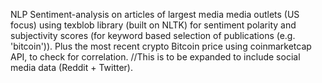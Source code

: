 NLP Sentiment-analysis on articles of largest media media outlets (US focus) using texblob library (built on NLTK) for sentiment polarity and subjectivity scores (for keyword based selection of publications (e.g. 'bitcoin')). 
Plus the most recent crypto Bitcoin price using coinmarketcap API, to check for correlation.
//This is to be expanded to include social media data (Reddit + Twitter).

